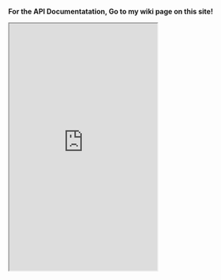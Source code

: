 <strong>For the API Documentatation, Go to my wiki page on this site!</strong><br>
<iframe src='https://github.com/PiggahBro/PiggahBroJS/wiki/API-Documentation' height='500' width'500' style='display:block'></iframe>
